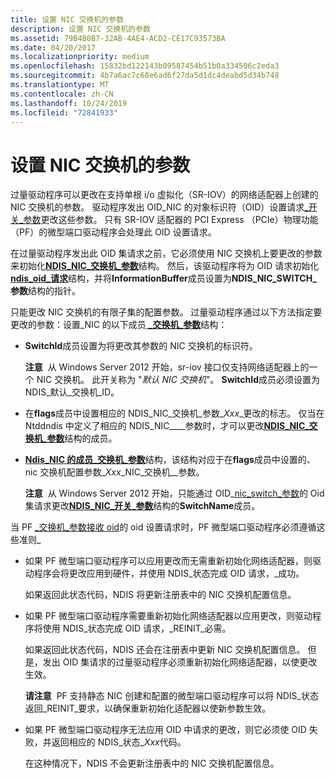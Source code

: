 ```yaml
---
title: 设置 NIC 交换机的参数
description: 设置 NIC 交换机的参数
ms.assetid: 79B4B0B7-32AB-4AE4-ACD2-CE17C93573BA
ms.date: 04/20/2017
ms.localizationpriority: medium
ms.openlocfilehash: 15832bd122143b09587454b51b0a334506c2eda3
ms.sourcegitcommit: 4b7a6ac7c68e6ad6f27da5d1dc4deabd5d34b748
ms.translationtype: MT
ms.contentlocale: zh-CN
ms.lasthandoff: 10/24/2019
ms.locfileid: "72841933"
---
```

# <a name="setting-the-parameters-of-a-nic-switch"></a>设置 NIC 交换机的参数


过量驱动程序可以更改在支持单根 i/o 虚拟化（SR-IOV）的网络适配器上创建的 NIC 交换机的参数。 驱动程序发出 OID\_NIC 的对象标识符（OID）设置请求[\_开关\_参数](https://docs.microsoft.com/windows-hardware/drivers/network/oid-nic-switch-parameters)更改这些参数。 只有 SR-IOV 适配器的 PCI Express （PCIe）物理功能（PF）的微型端口驱动程序会处理此 OID 设置请求。

在过量驱动程序发出此 OID 集请求之前，它必须使用 NIC 交换机上要更改的参数来初始化[**NDIS\_NIC\_交换机\_参数**](https://docs.microsoft.com/windows-hardware/drivers/ddi/ntddndis/ns-ntddndis-_ndis_nic_switch_parameters)结构。 然后，该驱动程序将为 OID 请求初始化[**ndis\_oid\_请求**](https://docs.microsoft.com/windows-hardware/drivers/ddi/ndis/ns-ndis-_ndis_oid_request)结构，并将**InformationBuffer**成员设置为**NDIS\_NIC\_SWITCH\_参数**结构的指针。

只能更改 NIC 交换机的有限子集的配置参数。 过量驱动程序通过以下方法指定要更改的参数：设置\_NIC 的以下成员[ **\_交换机\_参数**](https://docs.microsoft.com/windows-hardware/drivers/ddi/ntddndis/ns-ntddndis-_ndis_nic_switch_parameters)结构：

-   **SwitchId**成员设置为将更改其参数的 NIC 交换机的标识符。

    **注意**  从 Windows Server 2012 开始，sr-iov 接口仅支持网络适配器上的一个 NIC 交换机。 此开关称为 "*默认 NIC 交换机*"。 **SwitchId**成员必须设置为 NDIS\_默认\_交换机\_ID。

     

-   在**flags**成员中设置相应的 NDIS\_NIC\_交换机\_参数\_*Xxx*\_更改的标志。 仅当在 Ntddndis 中定义了相应的 NDIS\_NIC\_\_\_\_参数时，才可以更改[**NDIS\_NIC\_交换机\_参数**](https://docs.microsoft.com/windows-hardware/drivers/ddi/ntddndis/ns-ntddndis-_ndis_nic_switch_parameters)结构的成员。

-   [**Ndis\_NIC 的成员\_交换机\_参数**](https://docs.microsoft.com/windows-hardware/drivers/ddi/ntddndis/ns-ntddndis-_ndis_nic_switch_parameters)结构，该结构对应于在**flags**成员中设置的、nic 交换机配置参数\_*Xxx*\_NIC\_交换机\_\_参数。

    **注意**  从 Windows Server 2012 开始，只能通过 OID\_[nic\_switch\_参数](https://docs.microsoft.com/windows-hardware/drivers/network/oid-nic-switch-parameters)的 Oid 集请求更改[**NDIS\_NIC\_开关\_参数**](https://docs.microsoft.com/windows-hardware/drivers/ddi/ntddndis/ns-ntddndis-_ndis_nic_switch_parameters)结构的**SwitchName**成员。

     

当 PF [\_交换机\_参数接收 oid](https://docs.microsoft.com/windows-hardware/drivers/network/oid-nic-switch-parameters)的 oid 设置请求时，PF 微型端口驱动程序必须遵循这些准则\_

-   如果 PF 微型端口驱动程序可以应用更改而无需重新初始化网络适配器，则驱动程序会将更改应用到硬件，并使用 NDIS\_状态完成 OID 请求，\_成功。

    如果返回此状态代码，NDIS 将更新注册表中的 NIC 交换机配置信息。

-   如果 PF 微型端口驱动程序需要重新初始化网络适配器以应用更改，则驱动程序将使用 NDIS\_状态完成 OID 请求，\_REINIT\_必需。

    如果返回此状态代码，NDIS 还会在注册表中更新 NIC 交换机配置信息。 但是，发出 OID 集请求的过量驱动程序必须重新初始化网络适配器，以使更改生效。

    **请注意**  PF 支持静态 NIC 创建和配置的微型端口驱动程序可以将 NDIS\_状态返回\_REINIT\_要求，以确保重新初始化适配器以使新参数生效。

     

-   如果 PF 微型端口驱动程序无法应用 OID 中请求的更改，则它必须使 OID 失败，并返回相应的 NDIS\_状态\_*Xxx*代码。

    在这种情况下，NDIS 不会更新注册表中的 NIC 交换机配置信息。

 

 





